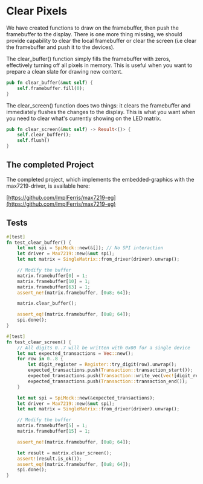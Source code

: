 # Clear Pixels

We have created functions to draw on the framebuffer, then push the framebuffer to the display. There is one more thing missing, we should provide capability to clear the local framebuffer or clear the screen (i.e clear the framebuffer and push it to the devices).

The clear_buffer() function simply fills the framebuffer with zeros, effectively turning off all pixels in memory. This is useful when you want to prepare a clean slate for drawing new content.

```rust
pub fn clear_buffer(&mut self) {
    self.framebuffer.fill(0);
}
```

The clear_screen() function does two things: it clears the framebuffer and immediately flushes the changes to the display. This is what you want when you need to clear what's currently showing on the LED matrix.

```rust
pub fn clear_screen(&mut self) -> Result<()> {
    self.clear_buffer();
    self.flush()
}
```


## The completed Project

The completed project, which implements the embedded-graphics with the max7219-driver, is available here: 

[https://github.com/ImplFerris/max7219-eg](https://github.com/ImplFerris/max7219-eg)

## Tests

```rust
#[test]
fn test_clear_buffer() {
    let mut spi = SpiMock::new(&[]); // No SPI interaction
    let driver = Max7219::new(&mut spi);
    let mut matrix = SingleMatrix::from_driver(driver).unwrap();

    // Modify the buffer
    matrix.framebuffer[0] = 1;
    matrix.framebuffer[10] = 1;
    matrix.framebuffer[63] = 1;
    assert_ne!(matrix.framebuffer, [0u8; 64]);

    matrix.clear_buffer();

    assert_eq!(matrix.framebuffer, [0u8; 64]);
    spi.done();
}

#[test]
fn test_clear_screen() {
    // All digits 0..7 will be written with 0x00 for a single device
    let mut expected_transactions = Vec::new();
    for row in 0..8 {
        let digit_register = Register::try_digit(row).unwrap();
        expected_transactions.push(Transaction::transaction_start());
        expected_transactions.push(Transaction::write_vec(vec![digit_register.addr(), 0x00]));
        expected_transactions.push(Transaction::transaction_end());
    }

    let mut spi = SpiMock::new(&expected_transactions);
    let driver = Max7219::new(&mut spi);
    let mut matrix = SingleMatrix::from_driver(driver).unwrap();

    // Modify the buffer
    matrix.framebuffer[5] = 1;
    matrix.framebuffer[15] = 1;

    assert_ne!(matrix.framebuffer, [0u8; 64]);

    let result = matrix.clear_screen();
    assert!(result.is_ok());
    assert_eq!(matrix.framebuffer, [0u8; 64]);
    spi.done();
}
```
